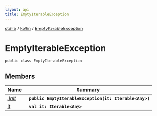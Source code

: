 ```yaml
---
layout: api
title: EmptyIterableException
---
```

[stdlib](../../index.md) / [kotlin](../index.md) / [EmptyIterableException](index.md)

# EmptyIterableException

```
public class EmptyIterableException
```

## Members

| Name | Summary |
|------|---------|
|[*.init*](_init_.md)|&nbsp;&nbsp;**`public EmptyIterableException(it: Iterable<Any>)`**<br>|
|[it](it.md)|&nbsp;&nbsp;**`val it: Iterable<Any>`**<br>|
